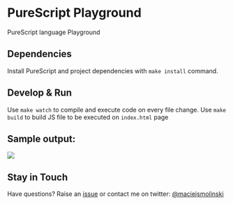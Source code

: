 # PureScript Playground

PureScript language Playground

## Dependencies

Install PureScript and project dependencies with `make install` command.

## Develop & Run

Use `make watch` to compile and execute code on every file change.
Use `make build` to build JS file to be executed on `index.html` page

## Sample output:

![](http://g.recordit.co/3kydbEfXVl.gif)

## Stay in Touch

Have questions? Raise an [issue](https://github.com/maciejsmolinski/purescript-playground/issues) or contact me on twitter: [@maciejsmolinski](https://twitter.com/maciejsmolinski)

